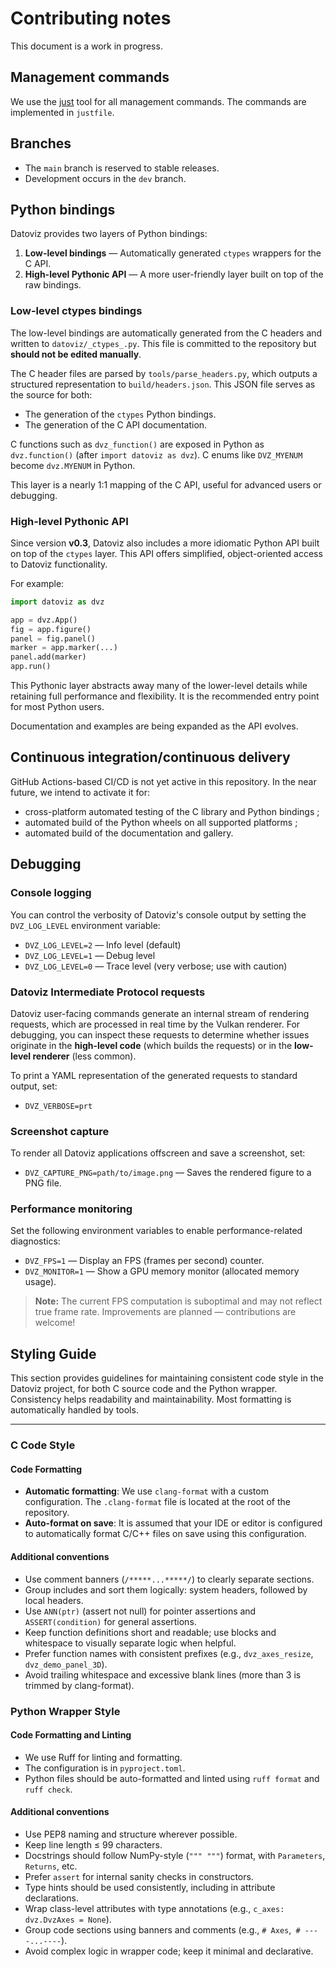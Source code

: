 # Contributing notes

This document is a work in progress.

## Management commands

We use the [just](https://github.com/casey/just) tool for all management commands.
The commands are implemented in `justfile`.


## Branches

* The `main` branch is reserved to stable releases.
* Development occurs in the `dev` branch.


## Python bindings

Datoviz provides two layers of Python bindings:

1. **Low-level bindings** — Automatically generated `ctypes` wrappers for the C API.
2. **High-level Pythonic API** — A more user-friendly layer built on top of the raw bindings.

### Low-level ctypes bindings

The low-level bindings are automatically generated from the C headers and written to `datoviz/_ctypes_.py`. This file is committed to the repository but **should not be edited manually**.

The C header files are parsed by `tools/parse_headers.py`, which outputs a structured representation to `build/headers.json`. This JSON file serves as the source for both:

- The generation of the `ctypes` Python bindings.
- The generation of the C API documentation.

C functions such as `dvz_function()` are exposed in Python as `dvz.function()` (after `import datoviz as dvz`).
C enums like `DVZ_MYENUM` become `dvz.MYENUM` in Python.

This layer is a nearly 1:1 mapping of the C API, useful for advanced users or debugging.

### High-level Pythonic API

Since version **v0.3**, Datoviz also includes a more idiomatic Python API built on top of the `ctypes` layer. This API offers simplified, object-oriented access to Datoviz functionality.

For example:

```python
import datoviz as dvz

app = dvz.App()
fig = app.figure()
panel = fig.panel()
marker = app.marker(...)
panel.add(marker)
app.run()
```

This Pythonic layer abstracts away many of the lower-level details while retaining full performance and flexibility. It is the recommended entry point for most Python users.

Documentation and examples are being expanded as the API evolves.


## Continuous integration/continuous delivery

GitHub Actions-based CI/CD is not yet active in this repository.
In the near future, we intend to activate it for:

- cross-platform automated testing of the C library and Python bindings ;
- automated build of the Python wheels on all supported platforms ;
- automated build of the documentation and gallery.


## Debugging

### Console logging

You can control the verbosity of Datoviz's console output by setting the `DVZ_LOG_LEVEL` environment variable:

- `DVZ_LOG_LEVEL=2` — Info level (default)
- `DVZ_LOG_LEVEL=1` — Debug level
- `DVZ_LOG_LEVEL=0` — Trace level (very verbose; use with caution)

### Datoviz Intermediate Protocol requests

Datoviz user-facing commands generate an internal stream of rendering requests, which are processed in real time by the Vulkan renderer.
For debugging, you can inspect these requests to determine whether issues originate in the **high-level code** (which builds the requests) or in the **low-level renderer** (less common).

To print a YAML representation of the generated requests to standard output, set:

- `DVZ_VERBOSE=prt`

### Screenshot capture

To render all Datoviz applications offscreen and save a screenshot, set:

- `DVZ_CAPTURE_PNG=path/to/image.png` — Saves the rendered figure to a PNG file.

### Performance monitoring

Set the following environment variables to enable performance-related diagnostics:

- `DVZ_FPS=1` — Display an FPS (frames per second) counter.
- `DVZ_MONITOR=1` — Show a GPU memory monitor (allocated memory usage).

> **Note:** The current FPS computation is suboptimal and may not reflect true frame rate. Improvements are planned — contributions are welcome!



## Styling Guide

This section provides guidelines for maintaining consistent code style in the Datoviz project, for both C source code and the Python wrapper. Consistency helps readability and maintainability. Most formatting is automatically handled by tools.

---

### C Code Style

#### Code Formatting

- **Automatic formatting**: We use `clang-format` with a custom configuration. The `.clang-format` file is located at the root of the repository.
- **Auto-format on save**: It is assumed that your IDE or editor is configured to automatically format C/C++ files on save using this configuration.


#### Additional conventions

- Use comment banners (`/*****...*****/`) to clearly separate sections.
- Group includes and sort them logically: system headers, followed by local headers.
- Use `ANN(ptr)` (assert not null) for pointer assertions and `ASSERT(condition)` for general assertions.
- Keep function definitions short and readable; use blocks and whitespace to visually separate logic when helpful.
- Prefer function names with consistent prefixes (e.g., `dvz_axes_resize`, `dvz_demo_panel_3D`).
- Avoid trailing whitespace and excessive blank lines (more than 3 is trimmed by clang-format).



### Python Wrapper Style

#### Code Formatting and Linting

- We use Ruff for linting and formatting.
- The configuration is in `pyproject.toml`.
- Python files should be auto-formatted and linted using `ruff format` and `ruff check`.


#### Additional conventions

- Use PEP8 naming and structure wherever possible.
- Keep line length ≤ 99 characters.
- Docstrings should follow NumPy-style (`""" """`) format, with `Parameters`, `Returns`, etc.
- Prefer `assert` for internal sanity checks in constructors.
- Type hints should be used consistently, including in attribute declarations.
- Wrap class-level attributes with type annotations (e.g., `c_axes: dvz.DvzAxes = None`).
- Group code sections using banners and comments (e.g., `# Axes`,` # ----...----`).
- Avoid complex logic in wrapper code; keep it minimal and declarative.
